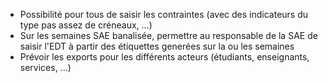 * Possibilité pour tous de saisir les contraintes (avec des indicateurs du type pas assez de créneaux, ...)
* Sur les semaines SAE banalisée, permettre au responsable de la SAE de saisir l'EDT à partir des étiquettes generées sur la ou les semaines
* Prévoir les exports pour les différents acteurs (étudiants, enseignants, services, ...)
